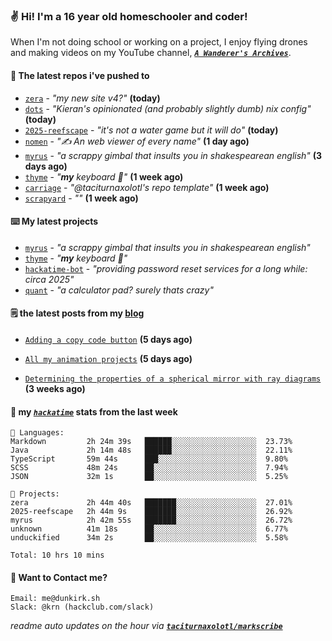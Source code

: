 ### ✌️ Hi! I'm a 16 year old homeschooler and coder!

When I'm not doing school or working on a project, I enjoy flying drones and making videos on my YouTube channel, [**_`A Wanderer's Archives`_**](https://youtube.com/@wanderer.archives).

#### 👷 The latest repos i've pushed to

- [`zera`](https://github.com/taciturnaxolotl/zera) - _"my new site v4?"_ **(today)**
- [`dots`](https://github.com/taciturnaxolotl/dots) - _"Kieran's opinionated (and probably slightly dumb) nix config"_ **(today)**
- [`2025-reefscape`](https://github.com/df1317/2025-reefscape) - _"it's not a water game but it will do"_ **(today)**
- [`nomen`](https://github.com/aramshiva/nomen) - _"✍️ An web viewer of every name"_ **(1 day ago)**
- [`myrus`](https://github.com/taciturnaxolotl/myrus) - _"a scrappy gimbal that insults you in shakespearean english"_ **(3 days ago)**
- [`thyme`](https://github.com/taciturnaxolotl/thyme) - _"**my** keyboard 🫶"_ **(1 week ago)**
- [`carriage`](https://github.com/taciturnaxolotl/carriage) - _"@taciturnaxolotl's repo template"_ **(1 week ago)**
- [`scrapyard`](https://github.com/hackclub/scrapyard) - _""_ **(1 week ago)**

#### ⌨️ My latest projects

- [`myrus`](https://github.com/taciturnaxolotl/myrus) - _"a scrappy gimbal that insults you in shakespearean english"_
- [`thyme`](https://github.com/taciturnaxolotl/thyme) - _"**my** keyboard 🫶"_
- [`hackatime-bot`](https://github.com/taciturnaxolotl/hackatime-bot) - _"providing password reset services for a long while: circa 2025"_
- [`quant`](https://github.com/taciturnaxolotl/quant) - _"a calculator pad? surely thats crazy"_

#### 🗒️ the latest posts from my [blog](https://dunkirk.sh)

- [`Adding a copy code button`](https://dunkirk.sh/blog/adding-a-copy-button/) **(5 days ago)**

- [`All my animation projects`](https://dunkirk.sh/blog/my-animations/) **(5 days ago)**

- [`Determining the properties of a spherical mirror with ray diagrams`](https://dunkirk.sh/blog/spherical-ray-diagrams/) **(3 weeks ago)**



#### 📡 my [_`hackatime`_](https://waka.hackclub.com) stats from the last week

```text
💾 Languages:
Markdown         2h 24m 39s   ██████░░░░░░░░░░░░░░░░░░░  23.73%
Java             2h 14m 48s   ██████░░░░░░░░░░░░░░░░░░░  22.11%
TypeScript       59m 44s      ███░░░░░░░░░░░░░░░░░░░░░░  9.80%
SCSS             48m 24s      ██░░░░░░░░░░░░░░░░░░░░░░░  7.94%
JSON             32m 1s       ██░░░░░░░░░░░░░░░░░░░░░░░  5.25%

💼 Projects:
zera             2h 44m 40s   ███████░░░░░░░░░░░░░░░░░░  27.01%
2025-reefscape   2h 44m 9s    ███████░░░░░░░░░░░░░░░░░░  26.92%
myrus            2h 42m 55s   ███████░░░░░░░░░░░░░░░░░░  26.72%
unknown          41m 18s      ██░░░░░░░░░░░░░░░░░░░░░░░  6.77%
unduckified      34m 2s       ██░░░░░░░░░░░░░░░░░░░░░░░  5.58%

Total: 10 hrs 10 mins
```

#### 📮 Want to Contact me?

```text
Email: me@dunkirk.sh
Slack: @krn (hackclub.com/slack)
```

_readme auto updates on the hour via [**`taciturnaxolotl/markscribe`**](https://github.com/taciturnaxolotl/markscribe)_
